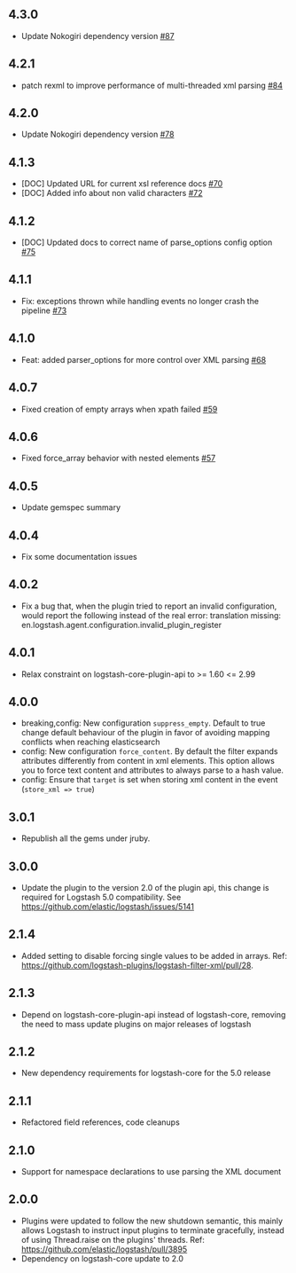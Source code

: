 ## 4.3.0
  - Update Nokogiri dependency version [#87](https://github.com/logstash-plugins/logstash-filter-xml/pull/87)

## 4.2.1
  - patch rexml to improve performance of multi-threaded xml parsing [#84](https://github.com/logstash-plugins/logstash-filter-xml/pull/84)

## 4.2.0
  - Update Nokogiri dependency version [#78](https://github.com/logstash-plugins/logstash-filter-xml/pull/78)

## 4.1.3
  - [DOC] Updated URL for current xsl reference docs [#70](https://github.com/logstash-plugins/logstash-filter-xml/pull/70)
  - [DOC] Added info about non valid characters [#72](https://github.com/logstash-plugins/logstash-filter-xml/pull/72)  

## 4.1.2
  - [DOC] Updated docs to correct name of parse_options config option [#75](https://github.com/logstash-plugins/logstash-filter-xml/pull/75)

## 4.1.1
  - Fix: exceptions thrown while handling events no longer crash the pipeline [#73](https://github.com/logstash-plugins/logstash-filter-xml/pull/73)

## 4.1.0
  - Feat: added parser_options for more control over XML parsing [#68](https://github.com/logstash-plugins/logstash-filter-xml/pull/68)

## 4.0.7
  - Fixed creation of empty arrays when xpath failed [#59](https://github.com/logstash-plugins/logstash-filter-xml/pull/59)

## 4.0.6
  - Fixed force_array behavior with nested elements [#57](https://github.com/logstash-plugins/logstash-filter-xml/pull/57)

## 4.0.5
  - Update gemspec summary

## 4.0.4
  - Fix some documentation issues

## 4.0.2
  - Fix a bug that, when the plugin tried to report an invalid configuration, would report the following instead of the real error:
    translation missing: en.logstash.agent.configuration.invalid_plugin_register

## 4.0.1
  - Relax constraint on logstash-core-plugin-api to >= 1.60 <= 2.99

## 4.0.0
  - breaking,config: New configuration `suppress_empty`. Default to true change default behaviour of the plugin in favor of avoiding mapping conflicts when reaching elasticsearch
  - config: New configuration `force_content`. By default the filter expands attributes differently from content in xml elements.
    This option allows you to force text content and attributes to always parse to a hash value.
  - config: Ensure that `target` is set when storing xml content in the event (`store_xml => true`)

## 3.0.1
  - Republish all the gems under jruby.

## 3.0.0
  - Update the plugin to the version 2.0 of the plugin api, this change is required for Logstash 5.0 compatibility. See https://github.com/elastic/logstash/issues/5141

## 2.1.4
  - Added setting to disable forcing single values to be added in arrays. Ref: https://github.com/logstash-plugins/logstash-filter-xml/pull/28.

## 2.1.3
  - Depend on logstash-core-plugin-api instead of logstash-core, removing the need to mass update plugins on major releases of logstash

## 2.1.2
  - New dependency requirements for logstash-core for the 5.0 release

## 2.1.1
 - Refactored field references, code cleanups

## 2.1.0
 - Support for namespace declarations to use parsing the XML document

## 2.0.0
 - Plugins were updated to follow the new shutdown semantic, this mainly allows Logstash to instruct input plugins to terminate gracefully,
   instead of using Thread.raise on the plugins' threads. Ref: https://github.com/elastic/logstash/pull/3895
 - Dependency on logstash-core update to 2.0
